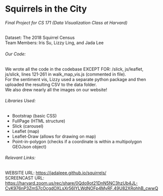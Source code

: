# Squirrels in the City

###### Final Project for CS 171 (Data Visualization Class at Harvard) 
Dataset: The 2018 Squirrel Census 
<br/> Team Members: Iris Su, Lizzy Ling, and Jada Lee

###### Our Code:
We wrote all the code in the codebase EXCEPT FOR: /slick, js/leaflet, js/slick, lines 121-261 in walk_map_vis.js (commented in file).
<br> For the sentiment vis, Lizzy used a separate python package and then uploaded the resulting CSV to the data folder.
<br> We also drew nearly all the images on our website!

###### Libraries Used:
<ul>
<li>Bootstrap (basic CSS)</li>
<li>FullPage (HTML structure)</li>
<li>Slick (carousel)</li>
<li>Leaflet (map)</li>
<li>Leaflet-Draw (allows for drawing on map)</li>
<li>Point-in-polygon (checks if a coordinate is within a multipolygon GEOJson object)</li>
</ul>

###### Relevant Links:

WEBSITE URL: https://jadaleee.github.io/squirrels/
<br/> SCREENCAST URL: https://harvard.zoom.us/rec/share/0Qdo9ot21DnN5NC3hzUb4JL-CvK976nP3ZmS7cOcgdOXLsXr56IYLWdNOFp4MyRF.49U82XRohhB_cwwQ
